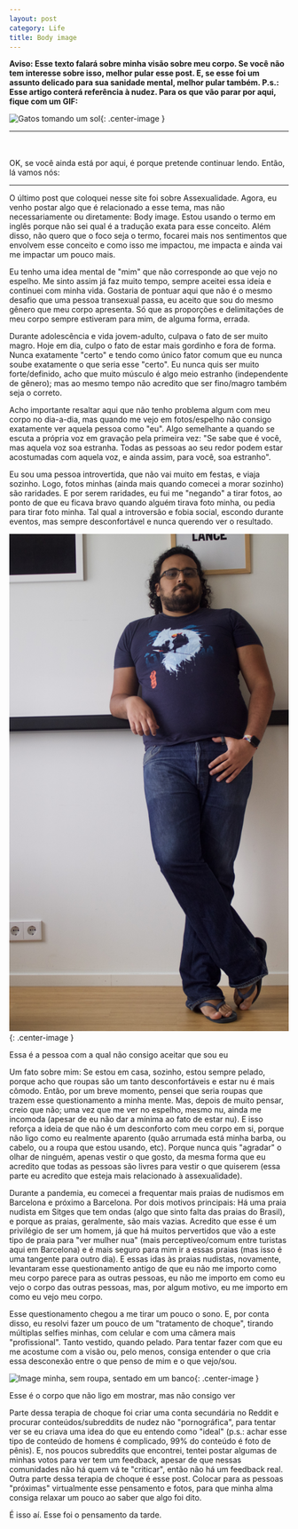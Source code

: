 ```yaml
---
layout: post
category: Life
title: Body image
---
```


**Aviso: Esse texto falará sobre minha visão sobre meu corpo. Se você não tem interesse sobre isso, melhor pular esse post. E, se esse foi um assunto delicado para sua sanidade mental, melhor pular também. P.s.: Esse artigo conterá referência à nudez. Para os que vão parar por aqui, fique com um GIF:**

![Gatos tomando um sol](https://i.giphy.com/media/v1.Y2lkPTc5MGI3NjExem9kZnI4bXk3a2NsNHlhdWpsNXAwdDdkcmdvYWVsaWhnNW9zaHJ0cSZlcD12MV9pbnRlcm5hbF9naWZfYnlfaWQmY3Q9Zw/120eBxHlA604Cs/giphy.gif){: .center-image }

---

<br/><br/>
OK, se você ainda está por aqui, é porque pretende continuar lendo. Então, lá vamos nós:

---

O último post que coloquei nesse site foi sobre Assexualidade. Agora, eu venho postar algo que é relacionado a esse tema, mas não necessariamente ou diretamente: Body image. Estou usando o termo em inglês porque não sei qual é a tradução exata para esse conceito. Além disso, não quero que o foco seja o termo, focarei mais nos sentimentos que envolvem esse conceito e como isso me impactou, me impacta e ainda vai me impactar um pouco mais.

Eu tenho uma idea mental de "mim" que não corresponde ao que vejo no espelho. Me sinto assim já faz muito tempo, sempre aceitei essa ideia e continuei com minha vida. Gostaria de pontuar aqui que não é o mesmo desafio que uma pessoa transexual passa, eu aceito que sou do mesmo gênero que meu corpo apresenta. Só que as proporções e delimitações de meu corpo sempre estiveram para mim, de alguma forma, errada.

Durante adolescência e vida jovem-adulto, culpava o fato de ser muito magro. Hoje em dia, culpo o fato de estar mais gordinho e fora de forma. Nunca exatamente "certo" e tendo como único fator comum que eu nunca soube exatamente o que seria esse "certo". Eu nunca quis ser muito forte/definido, acho que muito músculo é algo meio estranho (independente de gênero); mas ao mesmo tempo não acredito que ser fino/magro também seja o correto.

Acho importante resaltar aqui que não tenho problema algum com meu corpo no dia-a-dia, mas quando me vejo em fotos/espelho não consigo exatamente ver aquela pessoa como "eu". Algo semelhante a quando se escuta a própria voz em gravação pela primeira vez: "Se sabe que é você, mas aquela voz soa estranha. Todas as pessoas ao seu redor podem estar acostumadas com aquela voz, e ainda assim, para você, soa estranho".

Eu sou uma pessoa introvertida, que não vai muito em festas, e viaja sozinho. Logo, fotos minhas (ainda mais quando comecei a morar sozinho) são raridades. E por serem raridades, eu fui me "negando" a tirar fotos, ao ponto de que eu ficava bravo quando alguém tirava foto minha, ou pedia para tirar foto minha. Tal qual a introversão e fobia social, escondo durante eventos, mas sempre desconfortável e nunca querendo ver o resultado.

![Eu, de pé](public/IMG_0002.jpg){: .center-image }
<figcaption class="imageCaption">Essa é a pessoa com a qual não consigo aceitar que sou eu</figcaption>

Um fato sobre mim: Se estou em casa, sozinho, estou sempre pelado, porque acho que roupas são um tanto desconfortáveis e estar nu é mais cômodo. Então, por um breve momento, pensei que seria roupas que trazem esse questionamento a minha mente. Mas, depois de muito pensar, creio que não; uma vez que me ver no espelho, mesmo nu, ainda me incomoda (apesar de eu não dar a mínima ao fato de estar nu). E isso reforça a ideia de que não é um desconforto com meu corpo em si, porque não ligo como eu realmente aparento (quão arrumada está minha barba, ou cabelo, ou a roupa que estou usando, etc). Porque nunca quis "agradar" o olhar de ninguém, apenas vestir o que gosto, da mesma forma que eu acredito que todas as pessoas são livres para vestir o que quiserem (essa parte eu acredito que esteja mais relacionado à assexualidade).

Durante a pandemia, eu comecei a frequentar mais praias de nudismos em Barcelona e próximo a Barcelona. Por dois motivos principais: Há uma praia nudista em Sitges que tem ondas (algo que sinto falta das praias do Brasil), e porque as praias, geralmente, são mais vazias. Acredito que esse é um privilégio de ser um homem, já que há muitos pervertidos que vão a este tipo de praia para "ver mulher nua" (mais perceptíveo/comum entre turistas aqui em Barcelona) e é mais seguro para mim ir a essas praias (mas isso é uma tangente para outro dia). E essas idas às praias nudistas, novamente, levantaram esse questionamento antigo de que eu não me importo como meu corpo parece para as outras pessoas, eu não me importo em como eu vejo o corpo das outras pessoas, mas, por algum motivo, eu me importo em como eu vejo meu corpo.

Esse questionamento chegou a me tirar um pouco o sono. E, por conta disso, eu resolvi fazer um pouco de um "tratamento de choque", tirando múltiplas selfies minhas, com celular e com uma câmera mais "profissional". Tanto vestido, quando pelado. Para tentar fazer com que eu me acostume com a visão ou, pelo menos, consiga entender o que cria essa desconexão entre o que penso de mim e o que vejo/sou.

![Image minha, sem roupa, sentado em um banco](public/IMG_0001.jpg){: .center-image }
<figcaption class="imageCaption">Esse é o corpo que não ligo em mostrar, mas não consigo ver</figcaption>

Parte dessa terapia de choque foi criar uma conta secundária no Reddit e procurar conteúdos/subreddits de nudez não "pornográfica", para tentar ver se eu criava uma idea do que eu entendo como "ideal" (p.s.: achar esse tipo de conteúdo de homens é complicado, 99% do conteúdo é foto de pênis). E, nos poucos subreddits que encontrei, tentei postar algumas de minhas votos para ver tem um feedback, apesar de que nessas comunidades não há quem vá te "criticar", então não há um feedback real. Outra parte dessa terapia de choque é esse post. Colocar para as pessoas "próximas" virtualmente esse pensamento e fotos, para que minha alma consiga relaxar um pouco ao saber que algo foi dito.

É isso aí. Esse foi o pensamento da tarde.